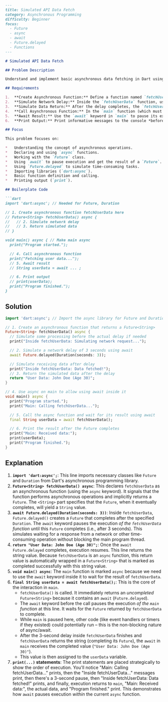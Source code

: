 ```markdown
---
title: Simulated API Data Fetch
category: Asynchronous Programming
difficulty: Beginner
focus:
  - Future
  - async
  - await
  - Future.delayed
  - Functions
---

# Simulated API Data Fetch

## Problem Description

Understand and implement basic asynchronous data fetching in Dart using `Future`, `async`, and `await`. The goal is to simulate fetching data from a network resource, which typically involves a delay.

## Requirements

1.  **Create Asynchronous Function:** Define a function named `fetchUserData` that is marked as `async` and returns a `Future<String>`.
2.  **Simulate Network Delay:** Inside the `fetchUserData` function, use `Future.delayed()` with a `Duration` of 3 seconds to pause execution, simulating a network request time. Use `await` to wait for the delay.
3.  **Simulate Data Return:** After the delay completes, the `fetchUserData` function should return a predefined `String` (e.g., `"User Data: John Doe (Age 30)"`).
4.  **Call Asynchronous Function:** In the `main` function (which must also be marked `async`), call the `fetchUserData` function.
5.  **Await Result:** Use the `await` keyword in `main` to pause its execution until the `Future` returned by `fetchUserData` completes and retrieve the resulting `String`.
6.  **Print Output:** Print informative messages to the console *before* calling `fetchUserData` and *after* receiving the data to clearly show the program's execution flow and the pause caused by the asynchronous operation. The final fetched data should also be printed.

## Focus

This problem focuses on:

*   Understanding the concept of asynchronous operations.
*   Declaring and using `async` functions.
*   Working with the `Future` class.
*   Using `await` to pause execution and get the result of a `Future`.
*   Using `Future.delayed` to simulate time-consuming tasks.
*   Importing libraries (`dart:async`).
*   Basic function definition and calling.
*   Printing output (`print`).

## Boilerplate Code

```dart
import 'dart:async'; // Needed for Future, Duration

// 1. Create asynchronous function fetchUserData here
// Future<String> fetchUserData() async {
//   // 2. Simulate network delay
//   // 3. Return simulated data
// }

void main() async { // Make main async
  print("Program started.");

  // 4. Call asynchronous function
  print("Fetching user data...");
  // 5. Await result
  // String userData = await ... ;

  // 6. Print output
  // print(userData);
  print("Program finished.");
}
```

## Solution

```dart
import 'dart:async'; // Import the async library for Future and Duration

// 1. Create an asynchronous function that returns a Future<String>
Future<String> fetchUserData() async {
  // Simulate some processing before the actual delay if needed
  print("Inside fetchUserData: Simulating network request...");

  // 2. Simulate a network delay of 3 seconds using await
  await Future.delayed(Duration(seconds: 3));

  // Simulate receiving data after delay
  print("Inside fetchUserData: Data fetched!");
  // 3. Return the simulated data after the delay
  return "User Data: John Doe (Age 30)";
}

// 4. Use async on main to allow using await inside it
void main() async {
  print("Program started.");
  print("Main: Calling fetchUserData...");

  // 5. Call the async function and wait for its result using await
  final String userData = await fetchUserData();

  // 6. Print the result after the Future completes
  print("Main: Received data:");
  print(userData);
  print("Program finished.");
}
```

## Explanation

1.  **`import 'dart:async';`**: This line imports necessary classes like `Future` and `Duration` from Dart's asynchronous programming library.
2.  **`Future<String> fetchUserData() async`**: This declares `fetchUserData` as an asynchronous function (using the `async` keyword). It signals that the function performs asynchronous operations and implicitly returns a `Future`. The `<String>` part specifies that the `Future`, when it eventually completes, will yield a `String` value.
3.  **`await Future.delayed(Duration(seconds: 3))`**: Inside `fetchUserData`, `Future.delayed()` creates a `Future` that completes after the specified `Duration`. The `await` keyword pauses the execution *of the `fetchUserData` function* until this `Future` completes (i.e., after 3 seconds). This simulates waiting for a response from a network or other time-consuming operation without blocking the main program thread.
4.  **`return "User Data: John Doe (Age 30)";`**: Once the `await Future.delayed` completes, execution resumes. This line returns the string value. Because `fetchUserData` is an `async` function, this return value is automatically wrapped in a `Future<String>` that is marked as completed successfully with this string value.
5.  **`void main() async`**: The `main` function is marked `async` because we need to use the `await` keyword inside it to wait for the result of `fetchUserData`.
6.  **`final String userData = await fetchUserData();`**: This is the core of the interaction in `main`.
    *   `fetchUserData()` is called. It immediately returns an *uncompleted* `Future<String>` because it contains an `await` (`Future.delayed`).
    *   The `await` keyword before the call pauses the execution *of the `main` function* at this line. It waits for the `Future` returned by `fetchUserData` to complete.
    *   While `main` is paused here, other code (like event handlers or timers if they existed) could potentially run – this is the non-blocking nature of async/await.
    *   After the 3-second delay inside `fetchUserData` finishes and `fetchUserData` returns the string (completing its `Future`), the `await` in `main` receives the completed value (`"User Data: John Doe (Age 30)"`).
    *   This value is then assigned to the `userData` variable.
7.  **`print(...)` statements**: The print statements are placed strategically to show the order of execution. You'll notice "Main: Calling fetchUserData..." prints, then the "Inside fetchUserData..." messages print, then there's a 3-second pause, then "Inside fetchUserData: Data fetched!" prints, and finally, execution returns to `main`, "Main: Received data:", the actual data, and "Program finished." print. This demonstrates how `await` pauses execution *within* the current `async` function.
```